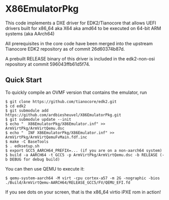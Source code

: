 # X86EmulatorPkg

This code implements a DXE driver for EDK2/Tianocore that allows UEFI
drivers built for x86_64 aka X64 aka amd64 to be executed on 64-bit
ARM systems (aka AArch64)

All prerequisites in the core code have been merged into the upstream
Tianocore EDK2 repository as of commit 26d60374b87d.

A prebuilt RELEASE binary of this driver is included in the edk2-non-osi
repository at commit 596043ffb61d5f74.

## Quick Start

To quickly compile an OVMF version that contains the emulator, run

	$ git clone https://github.com/tianocore/edk2.git
	$ cd edk2
	$ git submodule add https://github.com/ardbiesheuvel/X86EmulatorPkg.git
	$ git submodule update --init
	$ echo "  X86EmulatorPkg/X86Emulator.inf" >> ArmVirtPkg/ArmVirtQemu.dsc
	$ echo "  INF X86EmulatorPkg/X86Emulator.inf" >> ArmVirtPkg/ArmVirtQemuFvMain.fdf.inc
	$ make -C BaseTools
	$ . edksetup.sh
	$ export GCC5_AARCH64_PREFIX=... (if you are on a non-aarch64 system)
	$ build -a AARCH64 -t GCC5 -p ArmVirtPkg/ArmVirtQemu.dsc -b RELEASE (-b DEBUG for debug build)

You can then use QEMU to execute it:

	$ qemu-system-aarch64 -M virt -cpu cortex-a57 -m 2G -nographic -bios ./Build/ArmVirtQemu-AARCH64/RELEASE_GCC5/FV/QEMU_EFI.fd

If you see dots on your screen, that is the x86_64 virtio iPXE rom in action!
